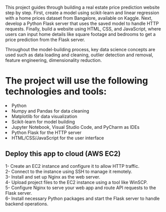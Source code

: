 This project guides through building a real estate price prediction website step by step. First, create a model using scikit-learn
and linear regression with a home prices dataset from Bangalore, available on Kaggle. 
Next, develop a Python Flask server that uses the saved model to handle HTTP requests.
Finally, build a website using HTML, CSS, and JavaScript, where users can input home details like square footage and bedrooms to get a price prediction from the Flask server.

Throughout the model-building process, key data science concepts are used such as data loading and cleaning,
outlier detection and removal, feature engineering, dimensionality reduction. 
 
 # The project will use the following technologies and tools:

  <li /> Python
  <li /> Numpy and Pandas for data cleaning
  <li /> Matplotlib for data visualization
  <li /> Scikit-learn for model building
  <li /> Jupyter Notebook, Visual Studio Code, and PyCharm as IDEs
  <li /> Python Flask for the HTTP server
  <li /> HTML/CSS/JavaScript for the user interface


  ## Deploy this app to cloud (AWS EC2)

  1- Create an EC2 instance and configure it to allow HTTP traffic. <br/>
  2- Connect to the instance using SSH to manage it remotely. <br/>
  3- Install and set up Nginx as the web server. <br/>
  4- Upload project files to the EC2 instance using a tool like WinSCP. <br/>
  5- Configure Nginx to serve your web app and route API requests to the Flask server. <br/>
  6- Install necessary Python packages and start the Flask server to handle backend operations.







